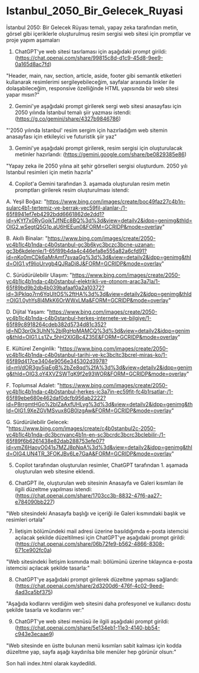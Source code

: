 # Istanbul_2050_Bir_Gelecek_Ruyasi
İstanbul 2050: Bir Gelecek Rüyası temalı, yapay zeka tarafından metin, görsel gibi içeriklerle oluşturulmuş resim sergisi web sitesi için promptlar ve proje yapım aşamaları


1) ChatGPT'ye web sitesi tasrlaması için aşağıdaki prompt girildi:
(https://chat.openai.com/share/99815c8d-d1c9-45d8-9ee9-0a165d8ac7fd)

"Header, main, nav, section, article, aside, footer gibi semantik etiketleri kullanarak  resimlerimi sergileyebileceğim, sayfalar arasında linkler ile dolaşabileceğim, responsive özelliğinde HTML yapısında bir web sitesi yapar mısın?"



2) Gemini'ye aşağıdaki prompt girilerek sergi web sitesi anasayfası için 2050 yılında İstanbul temalı şiir yazması istendi:
(https://g.co/gemini/share/4327b9846786)

"'2050 yılında Istanbul' resim sergim için hazırladığım web sitemin anasayfası için etkileyici ve futuristik şiir yaz"



3) Gemini'ye aşağıdaki prompt girilerek, resim sergisi için oluşturulacak metinler hazırlandı: (https://gemini.google.com/share/be0829385e86)

"Yapay zeka ile 2050 yılına ait şehir görselleri sergisi oluşturdum. 2050 yılı Istanbul resimleri için metin hazırla"



4) Copilot'a Gemini tarafından 3. aşamada oluşturulan resim metin promptları girilerek resim oluşturulması istendi:

A. Yeşil Boğaz:
"https://www.bing.com/images/create/boc49faz27c4b1n-sularc4b1-tertemiz-ve-berrak-yec59fil-alanlar-/1-65f8941ef7eb4292bdd6661862de2dd1?id=yKYf7x0RyGoikTJfNEc8BQ%3d%3d&view=detailv2&idpp=genimg&thId=OIG2.wSegtQ5G1p.aU6HEEun0&FORM=GCRIDP&mode=overlay"

B. Akıllı Binalar:
"https://www.bing.com/images/create/2050-yc4b1lc4b1nda-c4b0stanbul-gc3b6kyc3bczc3bcne-uzanan-gc3b6kdelenle/1-65f89b4da4c446efa8e555a82a6cfd91?id=nKo0mCDk6aMrAmf7svaaGg%3d%3d&view=detailv2&idpp=genimg&thId=OIG1.yf9lioUrvgb4QJRaDi8J&FORM=GCRIDP&mode=overlay"

C. Sürüdürülebilir Ulaşım:
"https://www.bing.com/images/create/2050-yc4b1lc4b1nda-c4b0stanbul-elektrikli-ve-otonom-arac3a7la/1-65f89bd9b2db4b039bafaaf0a2a10372?id=3iPklqo7rn6YqUltOS%2ftHA%3d%3d&view=detailv2&idpp=genimg&thId=OIG1.0yhYs8l4MkK6OrWWxLMa&FORM=GCRIDP&mode=overlay"

D. Dijital Yaşam:
"https://www.bing.com/images/create/2050-yc4b1lc4b1nda-c4b0stanbul-herkes-internete-ve-bilgiye/1-65f89c8918264cdeb382d5734d81c352?id=ND3pr0k3UhN%2blRgHpMAMCQ%3d%3d&view=detailv2&idpp=genimg&thId=OIG1.Ls1Zv_5hH2XlGBc4Z35E&FORM=GCRIDP&mode=overlay"

E. Kültürel Zenginlik:
"https://www.bing.com/images/create/2050-yc4b1lc4b1nda-c4b0stanbul-tarihi-ve-kc3bcltc3bcrel-miras-ko/1-65f89d417ce3404e9056e345302d3978?id=mVdOR3gv5iaEgB%2bZe8qd%2fA%3d%3d&view=detailv2&idpp=genimg&thId=OIG3.oY4XVZSWTqK9f2e93WOR&FORM=GCRIDP&mode=overlay"

F. Toplumsal Adalet:
"https://www.bing.com/images/create/2050-yc4b1lc4b1nda-c4b0stanbul-herkes-ic3a7in-ec59fit-fc4b1rsatlar-/1-65f89ebe680e462daf0dcfb956ab2222?id=P8rrgmtHGo%2bIZaAxfUHLyg%3d%3d&view=detailv2&idpp=genimg&thId=OIG1.9XeZGVMSvux8GB0lzgAw&FORM=GCRIDP&mode=overlay"

G. Sürdürülebilir Gelecek:
"https://www.bing.com/images/create/c4b0stanbul2c-2050-yc4b1lc4b1nda-dc3bcnyanc4b1n-en-sc3bcrdc3bcrc3bclebilir-/1-65f89f6b6261438e82dab288753efe07?id=vmZ6HaoyO041s7MZJ8pNqA%3d%3d&view=detailv2&idpp=genimg&thId=OIG4.UN4TR_3FOKJBv6Le7GaA&FORM=GCRIDP&mode=overlay"



5) Copilot tarafından oluşturulan resimler, ChatGPT tarafından 1. aşamada oluşturulan web sitesine eklendi.



6) ChatGPT ile, oluşturulan web sitesinin Anasayfa ve Galeri kısımları ile ilgili düzeltme yapılması istendi:
(https://chat.openai.com/share/1703cc3b-8832-47f6-aa27-e784090bb227)

"Web sitesindeki Anasayfa başlığı ve içeriği ile Galeri kısmındaki başlık ve resimleri ortala"



7) İletişim bölümündeki mail adresi üzerine basıldığımda e-posta istemcisi açılacak şekilde düzeltilmesi için ChatGPT'ye aşağıdaki prompt girildi:
(https://chat.openai.com/share/06b72fe9-b562-4866-8308-671ce902fc0a)

"Web sitesindeki İletişim kısmında mail: bölümünü üzerine tıklayınca e-posta istemcisi açılacak şekilde tasarla:"


8) ChatGPT'ye aşağıdaki prompt girilerek düzeltme yapması sağlandı:
(https://chat.openai.com/share/2d3200d6-476f-4c02-9eed-4ad3ca5bf375)

"Aşağıda kodlarını verdiğim web sitesini daha profesyonel ve kullanıcı dostu şekilde tasarla ve kodlarını ver:"


9) ChatGPT'ye web sitesi menüsü ile ilgili aşağıdaki prompt girildi:
(https://chat.openai.com/share/5e134eb1-11e3-4140-bb54-c943e3ecaae9)

"Web sitesinde en üstte bulunan menü kısımları sabit kalması için kodda düzeltme yap, sayfa aşağı kaydırılsa bile menüler hep görünür olsun:"

Son hali index.html olarak kaydedildi.
